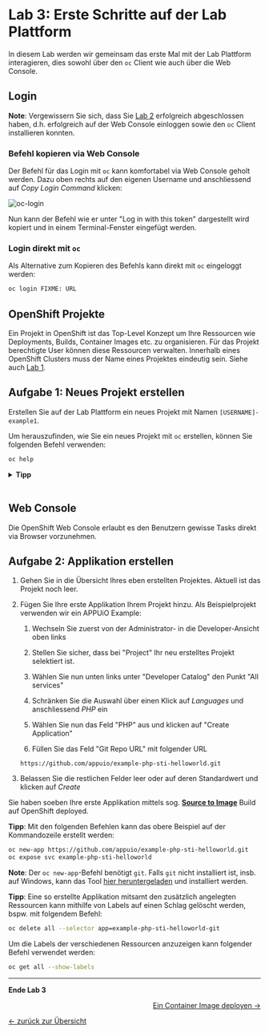 # Lab 3: Erste Schritte auf der Lab Plattform

In diesem Lab werden wir gemeinsam das erste Mal mit der Lab Plattform interagieren, dies sowohl über den `oc` Client wie auch über die Web Console.


## Login

__Note__:
Vergewissern Sie sich, dass Sie [Lab 2](02_cli.md) erfolgreich abgeschlossen haben, d.h. erfolgreich auf der Web Console einloggen sowie den `oc` Client installieren konnten.

### Befehl kopieren via Web Console

Der Befehl für das Login mit `oc` kann komfortabel via Web Console geholt werden.
Dazu oben rechts auf den eigenen Username und anschliessend auf _Copy Login Command_ klicken:

![oc-login](../images/lab_03_login.png)

Nun kann der Befehl wie er unter "Log in with this token" dargestellt wird kopiert und in einem Terminal-Fenster eingefügt werden.

### Login direkt mit `oc`

Als Alternative zum Kopieren des Befehls kann direkt mit `oc` eingeloggt werden:

```bash
oc login FIXME: URL
```


## OpenShift Projekte

Ein Projekt in OpenShift ist das Top-Level Konzept um Ihre Ressourcen wie Deployments, Builds, Container Images etc. zu organisieren.
Für das Projekt berechtigte User können diese Ressourcen verwalten.
Innerhalb eines OpenShift Clusters muss der Name eines Projektes eindeutig sein.
Siehe auch [Lab 1](01_quicktour.md).


## Aufgabe 1: Neues Projekt erstellen

Erstellen Sie auf der Lab Plattform ein neues Projekt mit Namen `[USERNAME]-example1`.

Um herauszufinden, wie Sie ein neues Projekt mit `oc` erstellen, können Sie folgenden Befehl verwenden:

```bash
oc help
```

<details><summary><b>Tipp</b></summary>oc new-project [USERNAME]-example1</details><br/>


## Web Console

Die OpenShift Web Console erlaubt es den Benutzern gewisse Tasks direkt via Browser vorzunehmen.


## Aufgabe 2: Applikation erstellen

1. Gehen Sie in die Übersicht Ihres eben erstellten Projektes. Aktuell ist das Projekt noch leer.

1. Fügen Sie Ihre erste Applikation Ihrem Projekt hinzu. Als Beispielprojekt verwenden wir ein APPUiO Example:

   1. Wechseln Sie zuerst von der Administrator- in die Developer-Ansicht oben links

   1. Stellen Sie sicher, dass bei "Project" Ihr neu erstelltes Projekt selektiert ist.

   1. Wählen Sie nun unten links unter "Developer Catalog" den Punkt "All services"

   1. Schränken Sie die Auswahl über einen Klick auf _Languages_ und anschliessend _PHP_ ein

   1. Wählen Sie nun das Feld "PHP" aus und klicken auf "Create Application"

   1. Füllen Sie das Feld "Git Repo URL" mit folgender URL

   ```
   https://github.com/appuio/example-php-sti-helloworld.git
   ```

1. Belassen Sie die restlichen Felder leer oder auf deren Standardwert und klicken auf _Create_

Sie haben soeben Ihre erste Applikation mittels sog. __[Source to Image](https://docs.openshift.com/container-platform/latest/builds/build-strategies.html#build-strategy-s2i_build-strategies)__ Build auf OpenShift deployed.

__Tipp__:
Mit den folgenden Befehlen kann das obere Beispiel auf der Kommandozeile erstellt werden:

```bash
oc new-app https://github.com/appuio/example-php-sti-helloworld.git
oc expose svc example-php-sti-helloworld
```

__Note__:
Der `oc new-app`-Befehl benötigt `git`.
Falls `git` nicht installiert ist, insb. auf Windows, kann das Tool [hier heruntergeladen](https://git-scm.com/download/win) und installiert werden.

__Tipp__:
Eine so erstellte Applikation mitsamt den zusätzlich angelegten Ressourcen kann mithilfe von Labels auf einen Schlag gelöscht werden, bspw. mit folgendem Befehl:

```bash
oc delete all --selector app=example-php-sti-helloworld-git
```

Um die Labels der verschiedenen Ressourcen anzuzeigen kann folgender Befehl verwendet werden:

```bash
oc get all --show-labels
```

---

__Ende Lab 3__

<p width="100px" align="right"><a href="04_deploy_dockerimage.md">Ein Container Image deployen →</a></p>

[← zurück zur Übersicht](../README.md)
